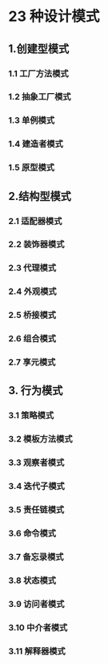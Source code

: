 # 23 种设计模式

## 1.创建型模式
### 1.1 工厂方法模式
### 1.2 抽象工厂模式 
### 1.3 单例模式
### 1.4 建造者模式
### 1.5 原型模式

## 2.结构型模式
### 2.1 适配器模式 
### 2.2 装饰器模式
### 2.3 代理模式 
### 2.4 外观模式
### 2.5 桥接模式
### 2.6 组合模式
### 2.7 享元模式


## 3. 行为模式
### 3.1 策略模式
### 3.2 模板方法模式
### 3.3 观察者模式
### 3.4 迭代子模式
### 3.5 责任链模式
### 3.6 命令模式
### 3.7 备忘录模式
### 3.8 状态模式
### 3.9 访问者模式
### 3.10 中介者模式
### 3.11 解释器模式
